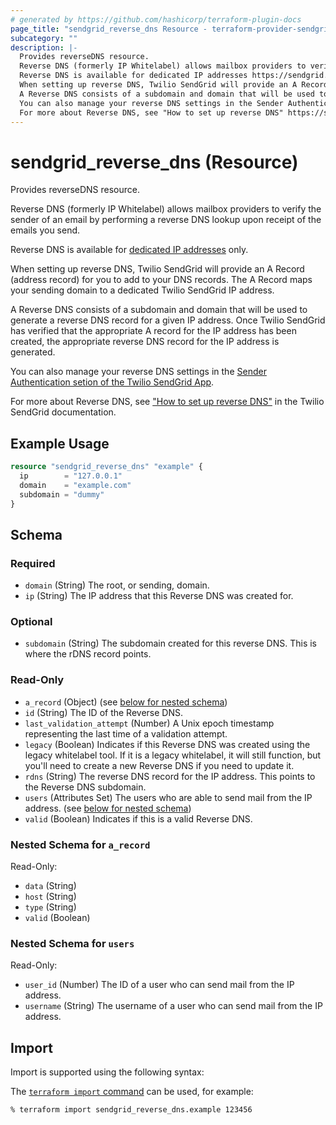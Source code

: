 ```yaml
---
# generated by https://github.com/hashicorp/terraform-plugin-docs
page_title: "sendgrid_reverse_dns Resource - terraform-provider-sendgrid"
subcategory: ""
description: |-
  Provides reverseDNS resource.
  Reverse DNS (formerly IP Whitelabel) allows mailbox providers to verify the sender of an email by performing a reverse DNS lookup upon receipt of the emails you send.
  Reverse DNS is available for dedicated IP addresses https://sendgrid.com/docs/ui/account-and-settings/dedicated-ip-addresses/ only.
  When setting up reverse DNS, Twilio SendGrid will provide an A Record (address record) for you to add to your DNS records. The A Record maps your sending domain to a dedicated Twilio SendGrid IP address.
  A Reverse DNS consists of a subdomain and domain that will be used to generate a reverse DNS record for a given IP address. Once Twilio SendGrid has verified that the appropriate A record for the IP address has been created, the appropriate reverse DNS record for the IP address is generated.
  You can also manage your reverse DNS settings in the Sender Authentication setion of the Twilio SendGrid App https://app.sendgrid.com/settings/sender_auth.
  For more about Reverse DNS, see "How to set up reverse DNS" https://sendgrid.com/docs/ui/account-and-settings/how-to-set-up-reverse-dns/ in the Twilio SendGrid documentation.
---
```


# sendgrid_reverse_dns (Resource)

Provides reverseDNS resource.

Reverse DNS (formerly IP Whitelabel) allows mailbox providers to verify the sender of an email by performing a reverse DNS lookup upon receipt of the emails you send.

Reverse DNS is available for [dedicated IP addresses](https://sendgrid.com/docs/ui/account-and-settings/dedicated-ip-addresses/) only.

When setting up reverse DNS, Twilio SendGrid will provide an A Record (address record) for you to add to your DNS records. The A Record maps your sending domain to a dedicated Twilio SendGrid IP address.

A Reverse DNS consists of a subdomain and domain that will be used to generate a reverse DNS record for a given IP address. Once Twilio SendGrid has verified that the appropriate A record for the IP address has been created, the appropriate reverse DNS record for the IP address is generated.

You can also manage your reverse DNS settings in the [Sender Authentication setion of the Twilio SendGrid App](https://app.sendgrid.com/settings/sender_auth).

For more about Reverse DNS, see ["How to set up reverse DNS"](https://sendgrid.com/docs/ui/account-and-settings/how-to-set-up-reverse-dns/) in the Twilio SendGrid documentation.

## Example Usage

```terraform
resource "sendgrid_reverse_dns" "example" {
  ip        = "127.0.0.1"
  domain    = "example.com"
  subdomain = "dummy"
}
```

<!-- schema generated by tfplugindocs -->
## Schema

### Required

- `domain` (String) The root, or sending, domain.
- `ip` (String) The IP address that this Reverse DNS was created for.

### Optional

- `subdomain` (String) The subdomain created for this reverse DNS. This is where the rDNS record points.

### Read-Only

- `a_record` (Object) (see [below for nested schema](#nestedatt--a_record))
- `id` (String) The ID of the Reverse DNS.
- `last_validation_attempt` (Number) A Unix epoch timestamp representing the last time of a validation attempt.
- `legacy` (Boolean) Indicates if this Reverse DNS was created using the legacy whitelabel tool. If it is a legacy whitelabel, it will still function, but you'll need to create a new Reverse DNS if you need to update it.
- `rdns` (String) The reverse DNS record for the IP address. This points to the Reverse DNS subdomain.
- `users` (Attributes Set) The users who are able to send mail from the IP address. (see [below for nested schema](#nestedatt--users))
- `valid` (Boolean) Indicates if this is a valid Reverse DNS.

<a id="nestedatt--a_record"></a>
### Nested Schema for `a_record`

Read-Only:

- `data` (String)
- `host` (String)
- `type` (String)
- `valid` (Boolean)


<a id="nestedatt--users"></a>
### Nested Schema for `users`

Read-Only:

- `user_id` (Number) The ID of a user who can send mail from the IP address.
- `username` (String) The username of a user who can send mail from the IP address.

## Import

Import is supported using the following syntax:

The [`terraform import` command](https://developer.hashicorp.com/terraform/cli/commands/import) can be used, for example:

```shell
% terraform import sendgrid_reverse_dns.example 123456
```
